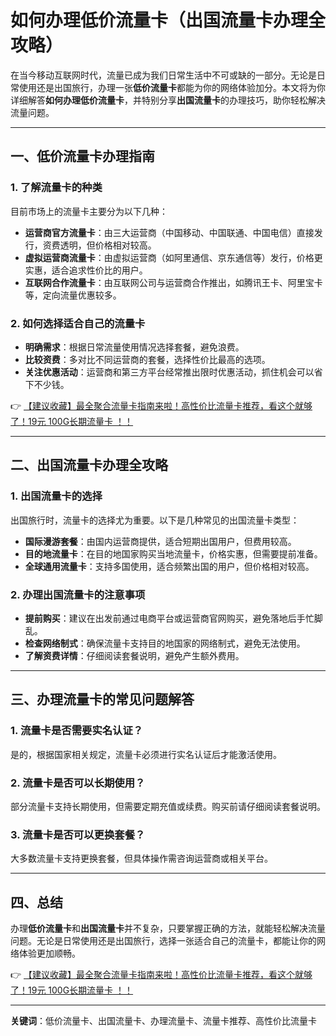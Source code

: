 # 如何办理低价流量卡（出国流量卡办理全攻略）

在当今移动互联网时代，流量已成为我们日常生活中不可或缺的一部分。无论是日常使用还是出国旅行，办理一张**低价流量卡**都能为你的网络体验加分。本文将为你详细解答**如何办理低价流量卡**，并特别分享**出国流量卡**的办理技巧，助你轻松解决流量问题。

---

## 一、低价流量卡办理指南

### 1. 了解流量卡的种类  
目前市场上的流量卡主要分为以下几种：  
- **运营商官方流量卡**：由三大运营商（中国移动、中国联通、中国电信）直接发行，资费透明，但价格相对较高。  
- **虚拟运营商流量卡**：由虚拟运营商（如阿里通信、京东通信等）发行，价格更实惠，适合追求性价比的用户。  
- **互联网合作流量卡**：由互联网公司与运营商合作推出，如腾讯王卡、阿里宝卡等，定向流量优惠较多。  

### 2. 如何选择适合自己的流量卡  
- **明确需求**：根据日常流量使用情况选择套餐，避免浪费。  
- **比较资费**：多对比不同运营商的套餐，选择性价比最高的选项。  
- **关注优惠活动**：运营商和第三方平台经常推出限时优惠活动，抓住机会可以省下不少钱。  

👉 [【建议收藏】最全聚合流量卡指南来啦！高性价比流量卡推荐，看这个就够了！19元 100G长期流量卡 ！！](https://bit.ly/Liuliangka)

---

## 二、出国流量卡办理全攻略

### 1. 出国流量卡的选择  
出国旅行时，流量卡的选择尤为重要。以下是几种常见的出国流量卡类型：  
- **国际漫游套餐**：由国内运营商提供，适合短期出国用户，但费用较高。  
- **目的地流量卡**：在目的地国家购买当地流量卡，价格实惠，但需要提前准备。  
- **全球通用流量卡**：支持多国使用，适合频繁出国的用户，但价格相对较高。  

### 2. 办理出国流量卡的注意事项  
- **提前购买**：建议在出发前通过电商平台或运营商官网购买，避免落地后手忙脚乱。  
- **检查网络制式**：确保流量卡支持目的地国家的网络制式，避免无法使用。  
- **了解资费详情**：仔细阅读套餐说明，避免产生额外费用。  

---

## 三、办理流量卡的常见问题解答

### 1. 流量卡是否需要实名认证？  
是的，根据国家相关规定，流量卡必须进行实名认证后才能激活使用。  

### 2. 流量卡是否可以长期使用？  
部分流量卡支持长期使用，但需要定期充值或续费。购买前请仔细阅读套餐说明。  

### 3. 流量卡是否可以更换套餐？  
大多数流量卡支持更换套餐，但具体操作需咨询运营商或相关平台。  

---

## 四、总结

办理**低价流量卡**和**出国流量卡**并不复杂，只要掌握正确的方法，就能轻松解决流量问题。无论是日常使用还是出国旅行，选择一张适合自己的流量卡，都能让你的网络体验更加顺畅。  

👉 [【建议收藏】最全聚合流量卡指南来啦！高性价比流量卡推荐，看这个就够了！19元 100G长期流量卡 ！！](https://bit.ly/Liuliangka)

---

**关键词**：低价流量卡、出国流量卡、办理流量卡、流量卡推荐、高性价比流量卡